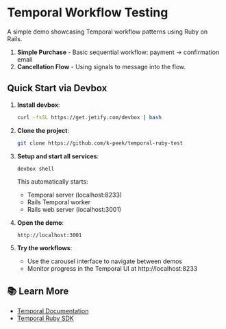 # Temporal Workflow Testing

A simple demo showcasing Temporal workflow patterns using Ruby on Rails.

1. **Simple Purchase** - Basic sequential workflow: payment → confirmation email
2. **Cancellation Flow** - Using signals to message into the flow.

## Quick Start via Devbox


1. **Install devbox**:
   ```bash
   curl -fsSL https://get.jetify.com/devbox | bash
   ```

2. **Clone the project**:
   ```bash
   git clone https://github.com/k-peek/temporal-ruby-test
   ```

2. **Setup and start all services**:
   ```bash
   devbox shell
   ```
   
   This automatically starts:
   - Temporal server (localhost:8233)
   - Rails Temporal worker
   - Rails web server (localhost:3001)

3. **Open the demo**:
   ```
   http://localhost:3001
   ```

4. **Try the workflows**:
   - Use the carousel interface to navigate between demos
   - Monitor progress in the Temporal UI at http://localhost:8233

## 📚 Learn More

- [Temporal Documentation](https://docs.temporal.io/)
- [Temporal Ruby SDK](https://github.com/temporalio/sdk-ruby)

